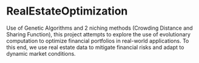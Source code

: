 # RealEstateOptimization
Use of Genetic Algorithms and 2 niching methods (Crowding Distance and Sharing Function), this project attempts to explore the use of evolutionary computation to optimize financial portfolios in real-world applications. To this end, we use real estate data to mitigate financial risks and adapt to dynamic market conditions.
